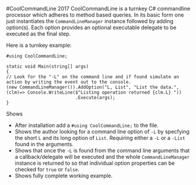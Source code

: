#CoolCommandLine 2017
CoolCommandLine is a turnkey C# commandline processor which adheres to method based queries. In its basic form one just instantiates the `CommandLineManager` instance followed by adding option(s). Each option provides an optional executable delegate to be executed as the final step.

Here is a turnkey example: 

    #using CoolCommandLine;
    
    static void Main(string[] args)
    {
    // Look for the "-L" on the command line and if found simulate an action by writing the event out to the console. 
    (new CommandLineManager()).AddOption("L, List", "List the data.", (clm)=> Console.WriteLine($"Listing operation returned {clm.L} "))
                              .Execute(args);
    }

Shows
 - After installation add a `#using CoolCommandLine;` to the file.
 - Shows the author looking for a command line option of `-L` by specfying the short `L` and its long option of `List`. Requiring either a `-L` or a `-List` found in the arguments.
 - Shows that once the `-L` is found from the command line arguments that a callback/delegate will be executed and the whole `CommandLineManager` instance is returned to so that  individual option properties can be checked for `true` or `false`.
 - Shows fully complete working example.
